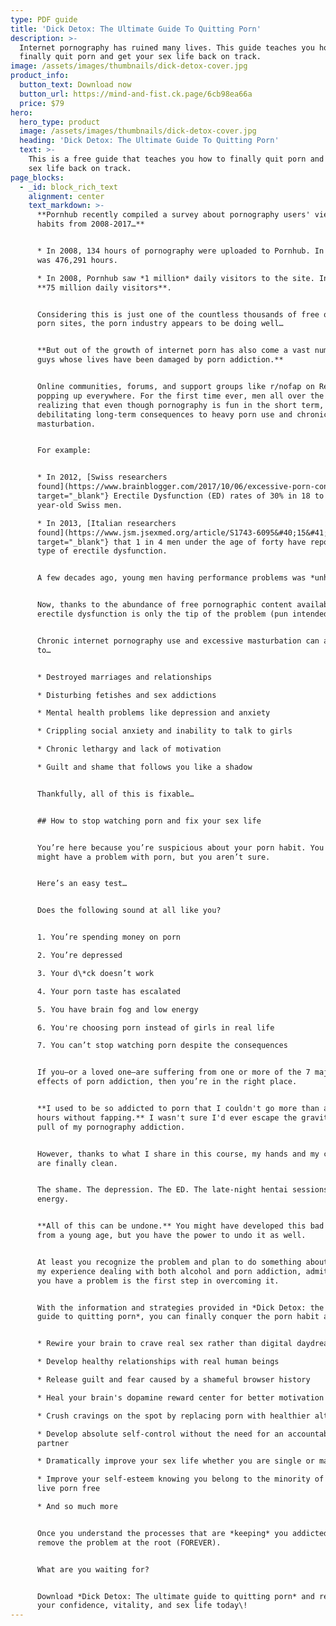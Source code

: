 ```yaml
---
type: PDF guide
title: 'Dick Detox: The Ultimate Guide To Quitting Porn'
description: >-
  Internet pornography has ruined many lives. This guide teaches you how to
  finally quit porn and get your sex life back on track. 
image: /assets/images/thumbnails/dick-detox-cover.jpg
product_info:
  button_text: Download now
  button_url: https://mind-and-fist.ck.page/6cb98ea66a
  price: $79
hero:
  hero_type: product
  image: /assets/images/thumbnails/dick-detox-cover.jpg
  heading: 'Dick Detox: The Ultimate Guide To Quitting Porn'
  text: >-
    This is a free guide that teaches you how to finally quit porn and get your
    sex life back on track.
page_blocks:
  - _id: block_rich_text
    alignment: center
    text_markdown: >-
      **Pornhub recently compiled a survey about pornography users' viewing
      habits from 2008-2017…**


      * In 2008, 134 hours of pornography were uploaded to Pornhub. In 2017, it
      was 476,291 hours.

      * In 2008, Pornhub saw *1 million* daily visitors to the site. In 2017,
      **75 million daily visitors**.


      Considering this is just one of the countless thousands of free online
      porn sites, the porn industry appears to be doing well…


      **But out of the growth of internet porn has also come a vast number of
      guys whose lives have been damaged by porn addiction.**


      Online communities, forums, and support groups like r/nofap on Reddit are
      popping up everywhere. For the first time ever, men all over the world are
      realizing that even though pornography is fun in the short term, there are
      debilitating long-term consequences to heavy porn use and chronic
      masturbation.


      For example:


      * In 2012, [Swiss researchers
      found](https://www.brainblogger.com/2017/10/06/excessive-porn-consumption-can-cause-erectile-dysfunction-myth-or-truth/){:
      target="_blank"} Erectile Dysfunction (ED) rates of 30% in 18 to 24
      year-old Swiss men.

      * In 2013, [Italian researchers
      found](https://www.jsm.jsexmed.org/article/S1743-6095&#40;15&#41;30428-8/fulltext){:
      target="_blank"} that 1 in 4 men under the age of forty have reported some
      type of erectile dysfunction.


      A few decades ago, young men having performance problems was *unheard of.*


      Now, thanks to the abundance of free pornographic content available,
      erectile dysfunction is only the tip of the problem (pun intended).


      Chronic internet pornography use and excessive masturbation can also lead
      to…


      * Destroyed marriages and relationships

      * Disturbing fetishes and sex addictions

      * Mental health problems like depression and anxiety

      * Crippling social anxiety and inability to talk to girls

      * Chronic lethargy and lack of motivation

      * Guilt and shame that follows you like a shadow


      Thankfully, all of this is fixable…


      ## How to stop watching porn and fix your sex life


      You’re here because you’re suspicious about your porn habit. You think you
      might have a problem with porn, but you aren’t sure.


      Here’s an easy test…


      Does the following sound at all like you?


      1. You’re spending money on porn

      2. You’re depressed

      3. Your d\*ck doesn’t work

      4. Your porn taste has escalated

      5. You have brain fog and low energy

      6. You're choosing porn instead of girls in real life

      7. You can’t stop watching porn despite the consequences


      If you–or a loved one–are suffering from one or more of the 7 major
      effects of porn addiction, then you’re in the right place.


      **I used to be so addicted to porn that I couldn't go more than a few
      hours without fapping.** I wasn't sure I'd ever escape the gravitational
      pull of my pornography addiction.


      However, thanks to what I share in this course, my hands and my conscience
      are finally clean.


      The shame. The depression. The ED. The late-night hentai sessions. The low
      energy.


      **All of this can be undone.** You might have developed this bad habit
      from a young age, but you have the power to undo it as well.


      At least you recognize the problem and plan to do something about it. In
      my experience dealing with both alcohol and porn addiction, admitting that
      you have a problem is the first step in overcoming it.


      With the information and strategies provided in *Dick Detox: the ultimate
      guide to quitting porn*, you can finally conquer the porn habit and…


      * Rewire your brain to crave real sex rather than digital daydreams

      * Develop healthy relationships with real human beings

      * Release guilt and fear caused by a shameful browser history

      * Heal your brain's dopamine reward center for better motivation and focus

      * Crush cravings on the spot by replacing porn with healthier alternatives

      * Develop absolute self-control without the need for an accountability
      partner

      * Dramatically improve your sex life whether you are single or married

      * Improve your self-esteem knowing you belong to the minority of men who
      live porn free

      * And so much more


      Once you understand the processes that are *keeping* you addicted, you can
      remove the problem at the root (FOREVER).


      What are you waiting for?


      Download *Dick Detox: The ultimate guide to quitting porn* and restore
      your confidence, vitality, and sex life today\!
---
```

